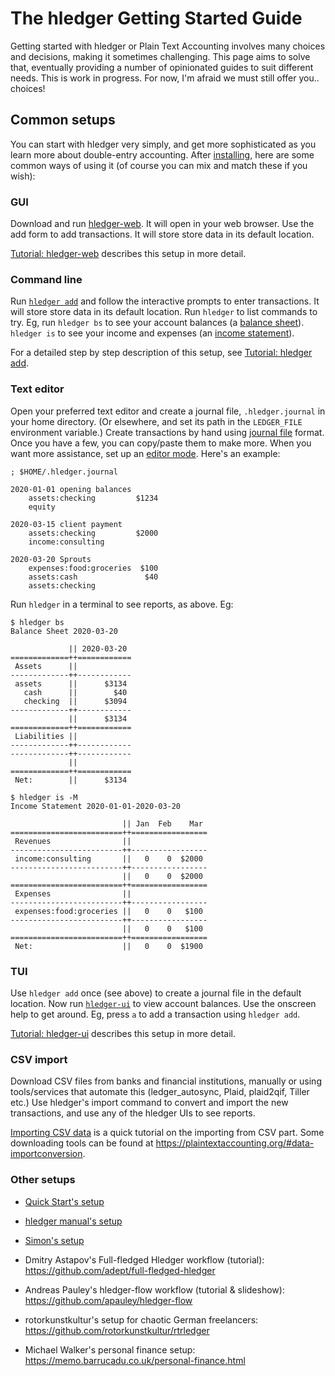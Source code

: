 # The hledger Getting Started Guide

<div class=pagetoc>
<!-- toc -->
</div>

Getting started with hledger or Plain Text Accounting involves many choices and decisions, making it sometimes challenging.
This page aims to solve that, eventually providing a number of opinionated guides to suit different needs. 
This is work in progress. For now, I'm afraid we must still offer you.. choices!

## Common setups

You can start with hledger very simply, and get more sophisticated as
you learn more about double-entry accounting.
After [installing](download.html),
here are some common ways of using it (of course you can mix and match these if you wish):

### GUI

Download and run [hledger-web](web.html).
It will open in your web browser.
Use the add form to add transactions.
It will store store data in its default location.

[Tutorial: hledger-web](web.md) describes this setup in more detail.

### Command line

Run [`hledger add`](add.html) and follow the interactive prompts to enter transactions.
It will store store data in its default location.
Run `hledger` to list commands to try.
Eg, run
`hledger bs` to see your account balances (a [balance sheet]).
`hledger is` to see your income and expenses (an [income statement]).

For a detailed step by step description of this setup, see [Tutorial: hledger add](add.md).

### Text editor

Open your preferred text editor and create a journal file, `.hledger.journal` in your home directory.
(Or elsewhere, and set its path in the `LEDGER_FILE` environment variable.)
Create transactions by hand using [journal file](journal.html) format.
Once you have a few, you can copy/paste them to make more.
When you want more assistance, set up an [editor mode](editors.html).
Here's an example:

```journal
; $HOME/.hledger.journal

2020-01-01 opening balances
    assets:checking         $1234
    equity

2020-03-15 client payment
    assets:checking         $2000
    income:consulting

2020-03-20 Sprouts
    expenses:food:groceries  $100
    assets:cash               $40
    assets:checking
```

Run `hledger` in a terminal to see reports, as above. Eg:

```shell
$ hledger bs
Balance Sheet 2020-03-20

             || 2020-03-20 
=============++============
 Assets      ||            
-------------++------------
 assets      ||      $3134 
   cash      ||        $40 
   checking  ||      $3094 
-------------++------------
             ||      $3134 
=============++============
 Liabilities ||            
-------------++------------
-------------++------------
             ||            
=============++============
 Net:        ||      $3134 

$ hledger is -M
Income Statement 2020-01-01-2020-03-20

                         || Jan  Feb    Mar 
=========================++=================
 Revenues                ||                 
-------------------------++-----------------
 income:consulting       ||   0    0  $2000 
-------------------------++-----------------
                         ||   0    0  $2000 
=========================++=================
 Expenses                ||                 
-------------------------++-----------------
 expenses:food:groceries ||   0    0   $100 
-------------------------++-----------------
                         ||   0    0   $100 
=========================++=================
 Net:                    ||   0    0  $1900 
```

### TUI

Use `hledger add` once (see above) to create a journal file in the default location.
Now run [`hledger-ui`](ui.html) to view account balances.
Use the onscreen help to get around.
Eg, press `a` to add a transaction using `hledger add`.

[Tutorial: hledger-ui](ui.md) describes this setup in more detail.

### CSV import

Download CSV files from banks and financial institutions, manually or
using tools/services that automate this (ledger_autosync, Plaid, plaid2qif, Tiller etc.)
Use hledger's import command to convert and import the new transactions,
and use any of the hledger UIs to see reports.

[Importing CSV data](import-csv.md) is a quick tutorial on the importing from CSV part.
Some downloading tools can be found at https://plaintextaccounting.org/#data-importconversion.


### Other setups

- [Quick Start's setup](quickstart.html#set-up-a-journal)

- [hledger manual's setup](hledger.html#starting-a-journal-file)

- [Simon's setup](simons-setup.html)

- Dmitry Astapov's Full-fledged Hledger workflow (tutorial):
  <https://github.com/adept/full-fledged-hledger>

- Andreas Pauley's hledger-flow workflow (tutorial & slideshow):
  <https://github.com/apauley/hledger-flow>

- rotorkunstkultur's setup for chaotic German freelancers:
  <https://github.com/rotorkunstkultur/rtrledger>

- Michael Walker's personal finance setup:
  <https://memo.barrucadu.co.uk/personal-finance.html>


[convert]:           convert-csv-files.html
[import]:            hledger.html#import
[balance sheet]:     https://en.wikipedia.org/wiki/Balance_sheet#Personal
[income statement]:  https://en.wikipedia.org/wiki/Income_statement
